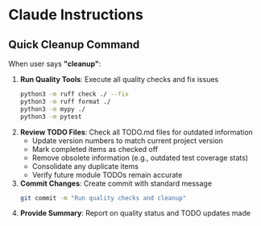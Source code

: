 # Claude Instructions

## Quick Cleanup Command

When user says **"cleanup"**: 
1. **Run Quality Tools**: Execute all quality checks and fix issues
   ```bash
   python3 -m ruff check ./ --fix
   python3 -m ruff format ./
   python3 -m mypy ./
   python3 -m pytest
   ```
2. **Review TODO Files**: Check all TODO.md files for outdated information
   - Update version numbers to match current project version
   - Mark completed items as checked off
   - Remove obsolete information (e.g., outdated test coverage stats)
   - Consolidate any duplicate items
   - Verify future module TODOs remain accurate
3. **Commit Changes**: Create commit with standard message
   ```bash
   git commit -m "Run quality checks and cleanup"
   ```
4. **Provide Summary**: Report on quality status and TODO updates made